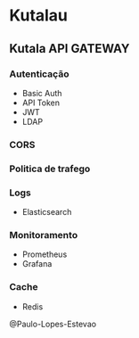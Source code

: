 #  Kutalau

## Kutala API **GATEWAY**

### Autenticação
- Basic Auth
- API Token
- JWT
- LDAP
### CORS
### Politica de trafego
### Logs
- Elasticsearch
### Monitoramento
- Prometheus
- Grafana

### Cache
- Redis




@Paulo-Lopes-Estevao